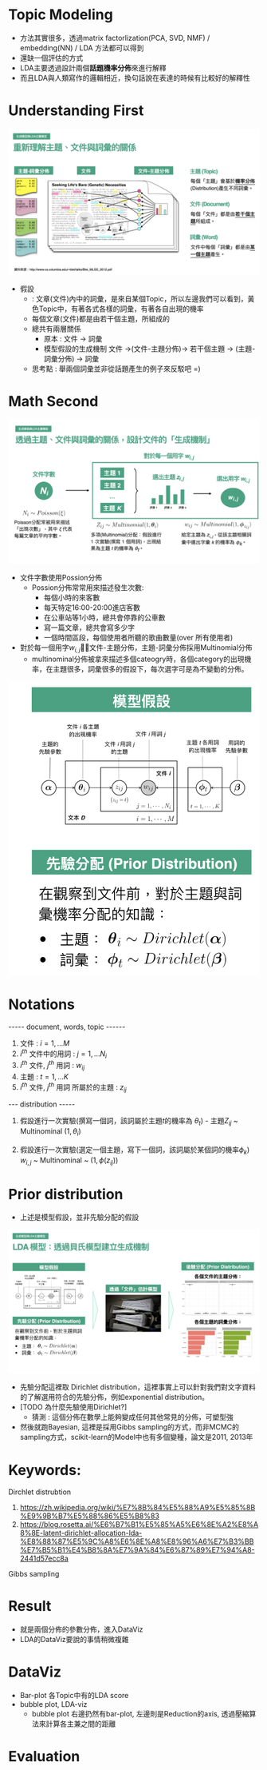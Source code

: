# Topic Modeling

* 方法其實很多，透過matrix factorlization(PCA, SVD, NMF) / embedding(NN) / LDA 方法都可以得到
* 還缺一個評估的方式
* LDA主要透過設計兩個**話題機率分佈**來進行解釋
* 而且LDA與人類寫作的邏輯相近，換句話說在表達的時候有比較好的解釋性

# Understanding First

<img src = './images/LDA_1.png'></img>

* 假設 
  + : 文章(文件)內中的詞彙，是來自某個Topic，所以左邊我們可以看到，黃色Topic中，有著各式各樣的詞彙，有著各自出現的機率
  + 每個文章(文件)都是由若干個主題，所組成的
  + 總共有兩層關係 
    - 原本 : 文件 -> 詞彙
    - 模型假設的生成機制 文件 ->(文件-主題分佈)-> 若干個主題 -> (主題-詞彙分佈) -> 詞彙
  + 思考點 : 舉兩個詞彙並非從話題產生的例子來反駁吧 =)

# Math Second

<img src = './images/LDA_2.png'></img>

* 文件字數使用Possion分佈
  + Possion分佈常常用來描述發生次數:
    - 每個小時的來客數
    - 每天特定16:00-20:00進店客數
    - 在公車站等1小時，總共會停靠的公車數
    - 寫一篇文章，總共會寫多少字
    - 一個時間區段，每個使用者所聽的歌曲數量(over 所有使用者)
* 對於每一個用字$w_{i, j}$，文件-主題分佈，主題-詞彙分佈採用Multinomial分佈
  + multinominal分佈被拿來描述多個cateogry時，各個category的出現機率，在主題很多，詞彙很多的假設下，每次選字可是為不變動的分佈。


<img src = './images/LDA_4.png'></img>

# Notations

----- document, words, topic ------

1. 文件 : $i = 1, ...M$
2. $i^{th}$ 文件中的用詞 : $j = 1, ... N_{i}$
3. $i^{th}$ 文件, $j^{th}$ 用詞 : $w_{ij}$
4. 主題 : $t = 1, ... K$
5. $i^{th}$ 文件, $j^{th}$ 用詞 所屬於的主題 : $z_{ij}$

--- distribution -----

1. 假設進行一次實驗(撰寫一個詞，該詞屬於主題$t$的機率為 $\theta_{t}$) - 主題$Z_{ij}$ ~ Multinominal $(1, \theta_{i})$

2. 假設進行一次實驗(選定一個主題，寫下一個詞，該詞屬於某個詞的機率$\phi_{k}$) $w_{i,j}$ ~ Multinominal ~ $(1, \phi(z_{ij}))$

# Prior distribution

* 上述是模型假設，並非先驗分配的假設

<img src = './images/LDA_3.png'></img>


* 先驗分配這裡取 Dirichlet distribution，這裡事實上可以針對我們對文字資料的了解選用符合的先驗分佈，例如exponential distribution。
* [TODO 為什麼先驗使用Dirichlet?]
  + 猜測 : 這個分佈在數學上能夠變成任何其他常見的分佈，可塑型強
* 然後就跑Bayesian, 這裡是採用Gibbs sampling的方式，而非MCMC的sampling方式，scikit-learn的Model中也有多個變種，論文是2011, 2013年

# Keywords:

Dirchlet distrubtion
1. https://zh.wikipedia.org/wiki/%E7%8B%84%E5%88%A9%E5%85%8B%E9%9B%B7%E5%88%86%E5%B8%83
2. https://blog.rosetta.ai/%E6%B7%B1%E5%85%A5%E6%8E%A2%E8%A8%8E-latent-dirichlet-allocation-lda-%E8%88%87%E5%9C%A8%E6%8E%A8%E8%96%A6%E7%B3%BB%E7%B5%B1%E4%B8%8A%E7%9A%84%E6%87%89%E7%94%A8-2441d57ecc8a
  
Gibbs sampling


# Result

* 就是兩個分佈的參數分佈，進入DataViz
* LDA的DataViz要說的事情稍微複雜

# DataViz

* Bar-plot 各Topic中有的LDA score
* bubble plot, LDA-viz
  + bubble plot 右邊扔然有bar-plot, 左邊則是Reduction的axis, 透過壓縮算法來計算各主兼之間的距離

# Evaluation
